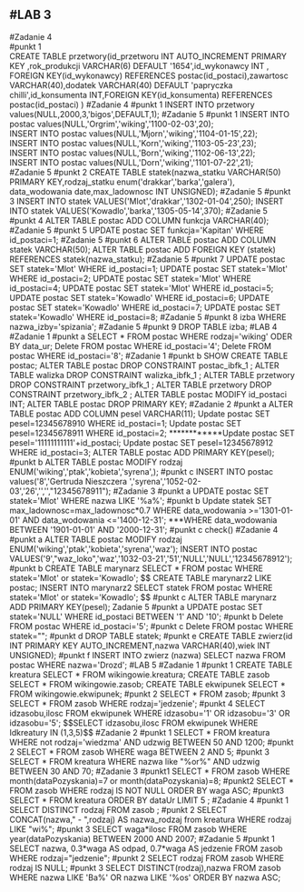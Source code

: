 <h2>#LAB 3</h2>
#Zadanie 4 <br>
#punkt 1 <br>
CREATE TABLE przetwory(id_przetworu INT AUTO_INCREMENT PRIMARY KEY ,rok_produkcji VARCHAR(6) DEFAULT '1654',id_wykonawcy INT , FOREIGN KEY(id_wykonawcy) REFERENCES postac(id_postaci),zawartosc VARCHAR(40),dodatek VARCHAR(40) DEFAULT 'papryczka chilli',id_konsumenta INT,FOREIGN KEY(id_konsumenta) REFERENCES postac(id_postaci)   )
#Zadanie 4
#punkt 1
INSERT INTO  przetwory values(NULL,2000,3,'bigos',DEFAULT,1);
#Zadanie 5 
#punkt 1
INSERT INTO postac values(NULL,'Orgrim','wiking','1100-02-03',20);<br>
INSERT INTO postac values(NULL,'Mjorn','wiking','1104-01-15',22);<br>
INSERT INTO postac values(NULL,'Korn','wiking','1103-05-23',23);<br>
INSERT INTO postac values(NULL,'Born','wiking','1102-06-13',22);<br>
INSERT INTO postac values(NULL,'Dorn','wiking','1101-07-22',21);<br>
#Zadanie 5 
#punkt 2
CREATE TABLE statek(nazwa_statku VARCHAR(50) PRIMARY KEY,rodzaj_statku enum('drakkar','barka','galera'), data_wodowania  date,max_ladownosc INT UNSIGNED);
#Zadanie 5 
#punkt 3
INSERT INTO statek VALUES('Mlot','drakkar','1302-01-04',250);
INSERT INTO statek VALUES('Kowadlo','barka','1305-05-14',370);
#Zadanie 5 
#punkt 4 
ALTER TABLE postac ADD COLUMN funkcja VARCHAR(40);
#Zadanie 5 
#punkt 5
UPDATE postac SET funkcja='Kapitan' WHERE id_postaci=1;
#Zadanie 5 
#punkt 6
ALTER TABLE postac ADD COLUMN statek VARCHAR(50);
ALTER TABLE postac ADD FOREIGN KEY (statek) REFERENCES statek(nazwa_statku);
#Zadanie 5 
#punkt 7
UPDATE postac SET statek='Mlot' WHERE id_postaci=1;
UPDATE postac SET statek='Mlot' WHERE id_postaci=2;
UPDATE postac SET statek='Mlot' WHERE id_postaci=4;
UPDATE postac SET statek='Mlot' WHERE id_postaci=5;
UPDATE postac SET statek='Kowadlo' WHERE id_postaci=6;
UPDATE postac SET statek='Kowadlo' WHERE id_postaci=7;
UPDATE postac SET statek='Kowadlo' WHERE id_postaci=8;
#Zadanie 5 
#punkt 8
 izba WHERE nazwa_izby='spizania';
#Zadanie 5 
#punkt 9
DROP TABLE izba;
#LAB 4
#Zadanie 1 
#punkt a
SELECT * FROM postac WHERE rodzaj='wiking' ODER BY data_ur;
Delete FROM postac WHERE id_postaci='4';
Delete FROM postac WHERE id_postaci='8';
#Zadanie 1 
#punkt b
SHOW CREATE TABLE postac;
ALTER TABLE postac DROP CONSTRAINT postac_ibfk_1 ;
ALTER TABLE walizka DROP CONSTRAINT walizka_ibfk_1 ;
ALTER TABLE przetwory DROP CONSTRAINT przetwory_ibfk_1 ;
ALTER TABLE przetwory DROP CONSTRAINT przetwory_ibfk_2 ;
ALTER TABLE postac MODIFY id_postaci INT;
ALTER TABLE postac DROP PRIMARY KEY;
#Zadanie 2
#punkt a
ALTER TABLE postac ADD COLUMN pesel VARCHAR(11);
Update postac SET pesel=12345678910 WHERE id_postaci=1;               
Update postac SET pesel=12345678911 WHERE id_postaci=2;                     ************Update postac SET pesel='11111111111'+id_postaci;
Update postac SET pesel=12345678912 WHERE id_postaci=3;
ALTER TABLE postac ADD PRIMARY KEY(pesel);
#punkt b
ALTER TABLE postac MODIFY rodzaj ENUM('wiking','ptak','kobieta','syrena',);
#punkt c 
INSERT INTO postac values('8','Gertruda Nieszczera ','syrena','1052-02-03','26','','',"12345678911");
#Zadanie 3 
#punkt a
UPDATE postac SET statek='Mlot' WHERE nazwa LIKE  '%a%';
#punkt b 
Update statek SET max_ladownosc=max_ladownosc*0.7 WHERE data_wodowania >='1301-01-01' AND data_wodowania <='1400-12-31';
***WHERE data_wodowania BETWEEN '1901-01-01' AND '2000-12-31';
#punkt c
check() 
#Zadanie 4 
#punkt a
ALTER TABLE postac MODIFY rodzaj ENUM('wiking','ptak','kobieta','syrena','waz');
INSERT INTO postac VALUES('9',"waz_loko",'waz','1032-03-21','51','NULL','NULL','12345678912');
#punkt b 
CREATE TABLE marynarz SELECT * FROM postac WHERE statek='Mlot' or statek='Kowadlo'; 
 $$
 CREATE TABLE marynarz2 LIKE postac;
 INSERT INTO marynarz2 SELECT statek FROM postac WHERE statek='Mlot' or statek='Kowadlo';
 $$
 #punkt c 
 ALTER TABLE marynarz ADD PRIMARY KEY(pesel);
 Zadanie 5
#punkt a 
UPDATE postac SET statek='NULL' WHERE id_postaci BETWEEN '1' AND '10';
#punkt b 
Delete FROM postac WHERE id_postaci='5';
#punkt c 
Delete FROM postac WHERE statek="";
#punkt d 
DROP TABLE statek;
#punkt e 
CREATE TABLE zwierz(id INT PRIMARY KEY AUTO_INCREMENT,nazwa VARCHAR(40),wiek INT UNSIGNED);
#punkt f
INSERT INTO zwierz (nazwa) SELECT nazwa FROM postac WHERE nazwa='Drozd';
#LAB 5 
#Zadanie 1
#punkt 1 
CREATE TABLE kreatura SELECT * FROM wikingowie.kreatura;
CREATE TABLE zasob SELECT * FROM wikingowie.zasob;
CREATE TABLE ekwipunek SELECT * FROM wikingowie.ekwipunek;
#punkt 2
SELECT * FROM zasob;
#punkt 3
SELECT * FROM zasob WHERE rodzaj='jedzenie';
#punkt 4
SELECT idzasobu,ilosc FROM ekwipunek WHERE idzasobu='1' OR idzasobu='3' OR idzasobu='5';
$$SELECT idzasobu,ilosc FROM ekwipunek WHERE Idkreatury  IN (1,3,5)$$
#Zadanie 2
#punkt 1
SELECT * FROM kreatura WHERE not rodzaj='wiedzma' AND udzwig BETWEEN 50 AND 1200;
#punkt 2
SELECT * FROM zasob WHERE waga BETWEEN 2 AND 5;
#punkt 3
SELECT * FROM kreatura WHERE nazwa like "%or%" AND udzwig BETWEEN 30 AND 70;
#Zadanie 3
#punkt1 
SELECT * FROM zasob WHERE month(dataPozyskania)=7 or month(dataPozyskania)=8;
#punkt2
SELECT * FROM zasob WHERE rodzaj IS NOT NULL ORDER BY waga ASC;
#punkt3
SELECT * FROM kreatura ORDER BY dataUr LIMIT 5  ;
#Zadanie 4
#punkt 1
SELECT DISTINCT rodzaj FROM zasob ;
#punkt 2
SELECT CONCAT(nazwa," - ",rodzaj) AS nazwa_rodzaj from kreatura WHERE rodzaj LIKE "wi%";
#punkt 3
SELECT waga*ilosc FROM zasob WHERE year(dataPozyskania) BETWEEN 2000 AND 2007;  
#Zadanie 5
#punkt 1
SELECT nazwa, 0.3*waga AS odpad, 0.7*waga AS jedzenie FROM zasob WHERE rodzaj="jedzenie";
#punkt 2
SELECT rodzaj FROM zasob WHERE rodzaj IS NULL;
#punkt 3
SELECT DISTINCT(rodzaj),nazwa FROM zasob WHERE nazwa LIKE 'Ba%' OR nazwa LIKE '%os' ORDER BY nazwa ASC;
